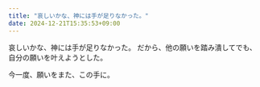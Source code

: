 ```yaml
---
title: "哀しいかな、神には手が足りなかった。"
date: 2024-12-21T15:35:53+09:00
---
```

哀しいかな、神には手が足りなかった。
だから、他の願いを踏み潰してでも、
自分の願いを叶えようとした。

今一度、願いをまた、この手に。
